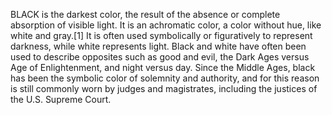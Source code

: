 BLACK is the darkest color, the result of the absence or complete absorption of visible light. It is an achromatic color, a color without hue, like white and gray.[1] It is often used symbolically or figuratively to represent darkness, while white represents light. Black and white have often been used to describe opposites such as good and evil, the Dark Ages versus Age of Enlightenment, and night versus day. Since the Middle Ages, black has been the symbolic color of solemnity and authority, and for this reason is still commonly worn by judges and magistrates, including the justices of the U.S. Supreme Court.
